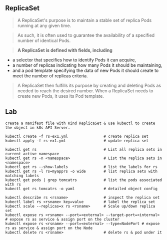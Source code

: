 ## ReplicaSet

> A ReplicaSet's purpose is to maintain a stable set of replica Pods running at any given time. 

> As such, it is often used to guarantee the availability of a specified number of identical Pods.

> **A ReplicaSet is defined with fields, including** 

* a selector that specifies how to identify Pods it can acquire, 
* a number of replicas indicating how many Pods it should be maintaining, 
* and a pod template specifying the data of new Pods it should create to meet the number of replicas criteria. 

> A ReplicaSet then fulfills its purpose by creating and deleting Pods as needed to reach the desired number. When a ReplicaSet needs to create new Pods, it uses its Pod template.


## Lab

```
create a manifest file with Kind ReplicaSet & use kubectl to create the object in k8s API Server.

kubectl create -f rs-ex1.yml                # create replica set
kubectl apply -f rs-ex1.yml                 # update replica set

kubectl get rs                              # List all replica sets in current active namespace
kubectl get rs -n <namespace>               # List the replica sets in <namespace>
kubectl get rs --show-labels                # list the labels for rs
kubectl get rs -l rs=myapprs -o wide        # list replica sets with matching labels
kubectl get pods | grep tomcatrs            # list the pods associated with rs
kubectl get rs tomcatrs -o yaml             # detailed object config

kubectl describe rs <rsname>                # inspect the replica set
kubectl label rs <rsname> key=value         # label the replica set
kubectl scale --replicas=x rs <rsname>      # Scale up/down replica set
kubectl expose rs <rsname> --port=<external> --target-port=<internal> # expose rs as service & assign port on the cluster
kubectl expose rs <rsname> --port=<external> --type=NodePort # expose rs as service & assign port on the Node
kubectl delete rs <rsname>                  # delete rs & pod under it
```
